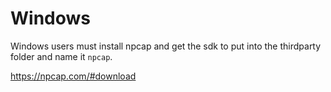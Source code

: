 # Windows

Windows users must install npcap and get the sdk to put into the thirdparty folder and name it `npcap`.

https://npcap.com/#download
